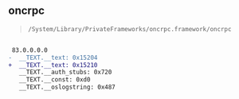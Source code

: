 ## oncrpc

> `/System/Library/PrivateFrameworks/oncrpc.framework/oncrpc`

```diff

 83.0.0.0.0
-  __TEXT.__text: 0x15204
+  __TEXT.__text: 0x15210
   __TEXT.__auth_stubs: 0x720
   __TEXT.__const: 0xd0
   __TEXT.__oslogstring: 0x487

```
